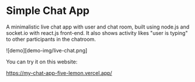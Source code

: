 # Simple Chat App

A minimalistic live chat app with user and chat room, built using node.js and socket.io with react.js front-end. It also shows activity likes "user is typing" to other participants in the chatroom.

![demo][demo-img/live-chat.png]

You can try it on this website:

https://my-chat-app-five-lemon.vercel.app/

